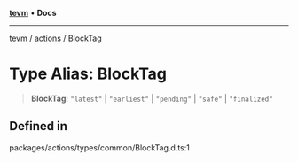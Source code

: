 [**tevm**](../../README.md) • **Docs**

***

[tevm](../../modules.md) / [actions](../README.md) / BlockTag

# Type Alias: BlockTag

> **BlockTag**: `"latest"` \| `"earliest"` \| `"pending"` \| `"safe"` \| `"finalized"`

## Defined in

packages/actions/types/common/BlockTag.d.ts:1
